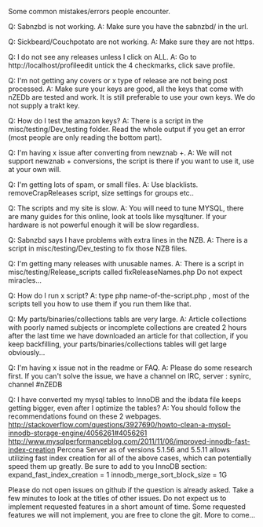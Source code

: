 Some common mistakes/errors people encounter.

Q: Sabnzbd is not working.
A: Make sure you have the sabnzbd/ in the url.

Q: Sickbeard/Couchpotato are not working.
A: Make sure they are not https.

Q: I do not see any releases unless I click on ALL.
A: Go to http://localhost/profileedit untick the 4 checkmarks, click save profile.

Q: I'm not getting any covers or x type of release are not being post processed.
A: Make sure your keys are good, all the keys that come with nZEDb are tested and work. It is still preferable to use your own keys. We do not supply a trakt key.

Q: How do I test the amazon keys?
A: There is a script in the misc/testing/Dev_testing folder. Read the whole output if you get an error (most people are only reading the bottom part).

Q: I'm having x issue after converting from newznab +.
A: We will not support newznab + conversions, the script is there if you want to use it, use at your own will.

Q: I'm getting lots of spam, or small files.
A: Use blacklists. removeCrapReleases script, size settings for groups etc..

Q: The scripts and my site is slow.
A: You will need to tune MYSQL, there are many guides for this online, look at tools like mysqltuner.
   If your hardware is not powerful enough it will be slow regardless.

Q: Sabnzbd says I have problems with extra lines in the NZB.
A: There is a script in misc/testing/Dev_testing to fix those NZB files.

Q: I'm getting many releases with unusable names.
A: There is a script in misc/testing/Release_scripts called fixReleaseNames.php
   Do not expect miracles...

Q: How do I run x script?
A: type php name-of-the-script.php , most of the scripts tell you how to use them if you run them like that.

Q: My parts/binaries/collections tabls are very large.
A: Article collections with poorly named subjects or incomplete collections are created 2 hours after the last time we have downloaded an article for that collection,
   if you keep backfilling, your parts/binaries/collections tables will get large obviously...

Q: I'm having x issue not in the readme or FAQ.
A: Please do some research first. If you can't solve the issue, we have a channel on IRC, server : synirc, channel #nZEDB

Q: I have converted my mysql tables to InnoDB and the ibdata file keeps getting bigger, even after I optimize the tables?
A: You should follow the recommendations found on these 2 webpages.
   http://stackoverflow.com/questions/3927690/howto-clean-a-mysql-innodb-storage-engine/4056261#4056261
   http://www.mysqlperformanceblog.com/2011/11/06/improved-innodb-fast-index-creation
   Percona Server as of versions 5.1.56 and 5.5.11 allows utilizing fast index creation for all of the above cases, which can potentially speed them up greatly.
   Be sure to add to you InnoDB section: expand_fast_index_creation = 1
innodb_merge_sort_block_size = 1G

Please do not open issues on github if the question is already asked. Take a few minutes to look at the titles of other issues.
Do not expect us to implement requested features in a short amount of time.
Some requested features we will not implement, you are free to clone the git.
More to come...
